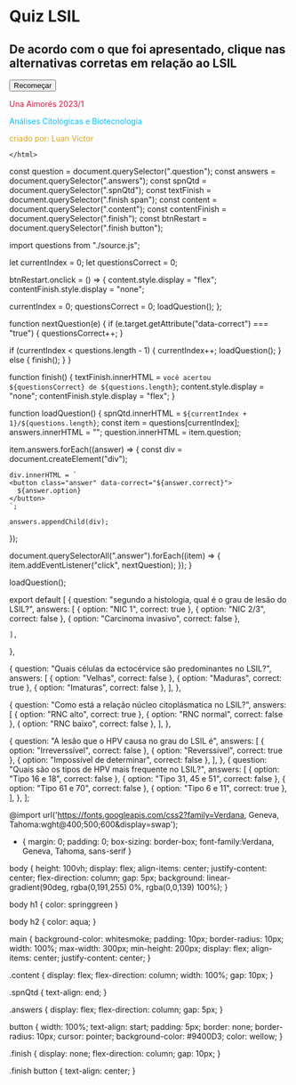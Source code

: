 <!DOCTYPE html>

<html lang="en">
<head>
  <meta charset="UTF-8">
  <meta http-equiv="X-UA-Compatible" content="IE=edge">
  <meta name="viewport" content="width=device-width, initial-scale=1.0">
  <title>Citologia LSIL</title>

  <link rel="stylesheet" href="style.css">
  <style src="style.css"></style>
  <script src="script.js"></script>
  <script src="source.js"></script>
</head>


<body>

  <h1>Quiz LSIL</h1>

  <h2>De acordo com o que foi apresentado, clique nas alternativas corretas em relação ao LSIL</h2>
  <main>
    <div class="content">
      <span class="spnQtd"></span>
      <span class="question"></span>
      <div class="answers"></div>
    </div>
    <div class="finish">
      <span></span>
      <button>Recomeçar</button>
    </div>
  </main>
  
  <script src="script.js" type="module"></script>
</body>
    <footer>
        <p style="color: crimson;" align "center"> Una Aimorés 2023/1</p>
        <p style="color:#00BFFF" align "left"> Análises Citológicas e Biotecnologia</p>
        <p style="color:goldenrod;" align "right"> criado por: Luan Victor</p>

    </html>

const question = document.querySelector(".question");
const answers = document.querySelector(".answers");
const spnQtd = document.querySelector(".spnQtd");
const textFinish = document.querySelector(".finish span");
const content = document.querySelector(".content");
const contentFinish = document.querySelector(".finish");
const btnRestart = document.querySelector(".finish button");

import questions from "./source.js";

let currentIndex = 0;
let questionsCorrect = 0;

btnRestart.onclick = () => {
  content.style.display = "flex";
  contentFinish.style.display = "none";

  currentIndex = 0;
  questionsCorrect = 0;
  loadQuestion();
};

function nextQuestion(e) {
  if (e.target.getAttribute("data-correct") === "true") {
    questionsCorrect++;
  }

  if (currentIndex < questions.length - 1) {
    currentIndex++;
    loadQuestion();
  } else {
    finish();
  }
}

function finish() {
  textFinish.innerHTML = `você acertou ${questionsCorrect} de ${questions.length}`;
  content.style.display = "none";
  contentFinish.style.display = "flex";
}

function loadQuestion() {
  spnQtd.innerHTML = `${currentIndex + 1}/${questions.length}`;
  const item = questions[currentIndex];
  answers.innerHTML = "";
  question.innerHTML = item.question;

  item.answers.forEach((answer) => {
    const div = document.createElement("div");

    div.innerHTML = `
    <button class="answer" data-correct="${answer.correct}">
      ${answer.option}
    </button>
    `;

    answers.appendChild(div);
  });

  document.querySelectorAll(".answer").forEach((item) => {
    item.addEventListener("click", nextQuestion);
  });
}

loadQuestion();
  
  export default [
    {
    question: "segundo a histologia, qual é o grau de lesão do LSIL?",
    answers: [
        { option: "NIC 1", correct: true },
        { option: "NIC 2/3", correct: false },
        { option: "Carcinoma invasivo", correct: false },

    ],
},

{
    question: "Quais células da ectocérvice são predominantes no LSIL?",
    answers: [
      { option: "Velhas", correct: false },
      { option: "Maduras", correct: true },
      { option: "Imaturas", correct: false },
    ],
  },


{
        question: "Como está a relação núcleo citoplásmatica no LSIL?",
        answers: [
          { option: "RNC alto", correct: true },
          { option: "RNC normal", correct: false },
          { option: "RNC baixo", correct: false },
        ],
      },

{
    question: "A lesão que o HPV causa no grau do LSIL é",
    answers: [
      { option: "Irreverssível", correct: false },
      { option: "Reverssível", correct: true },
      { option: "Impossível de determinar", correct: false },
    ],
  },
{
    question: "Quais são os tipos de HPV mais frequente no LSIL?",
    answers: [
      { option: "Tipo 16 e 18", correct: false },
      { option: "Tipo 31, 45 e 51", correct: false },
      { option: "Tipo 61 e 70", correct: false },
      { option: "Tipo 6 e 11", correct: true },
    ],
  },
];
  
  @import url('https://fonts.googleapis.com/css2?family=Verdana, Geneva, Tahoma:wght@400;500;600&display=swap');

* {
  margin: 0;
  padding: 0;
  box-sizing: border-box;
  font-family:Verdana, Geneva, Tahoma, sans-serif
}

body {
  height: 100vh;
  display: flex;
  align-items: center;
  justify-content: center;
  flex-direction: column;
  gap: 5px;
  background: linear-gradient(90deg, rgba(0,191,255) 0%, rgba(0,0,139) 100%);
}

body h1 {
    color: springgreen
}

body h2 {
  color: aqua;
}

main {
  background-color: whitesmoke;
  padding: 10px;
  border-radius: 10px;
  width: 100%;
  max-width: 300px;
  min-height: 200px;
  display: flex;
  align-items: center;
  justify-content: center;
}

.content {
  display: flex;
  flex-direction: column;
  width: 100%;
  gap: 10px;
}

.spnQtd {
  text-align: end;
}

.answers {
  display: flex;
  flex-direction: column;
  gap: 5px;
}

button {
  width: 100%;
  text-align: start;
  padding: 5px;
  border: none;
  border-radius: 10px;
  cursor: pointer;
  background-color: #9400D3;
  color: wellow;
}

.finish {
  display: none;
  flex-direction: column;
  gap: 10px;
}

.finish button {
  text-align: center;
}
